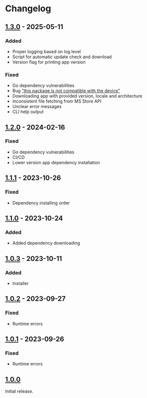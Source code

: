 # Changelog

## [1.3.0] - 2025-05-11

### Added

- Proper logging based on log level
- Script for automatic update check and download
- Version flag for printing app version

### Fixed

- Go dependency vulnerabilities
- Bug ["this package is not compatible with the device"](https://github.com/blbrdv/ezstore/issues/12)
- Downloading app with provided version, locale and architecture
- Inconsistent file fetching from MS Store API
- Unclear error messages
- CLI help output

## [1.2.0] - 2024-02-16

### Fixed

- Go dependency vulnerabilities
- CI/CD
- Lower version app dependency installation

## [1.1.1] - 2023-10-26

### Fixed

- Dependency installing order

## [1.1.0] - 2023-10-24

### Added

- Added dependency downloading

## [1.0.3] - 2023-10-11

### Added

- Installer

## [1.0.2] - 2023-09-27

### Fixed

- Runtime errors

## [1.0.1] - 2023-09-26

### Fixed

- Runtime errors

## [1.0.0]

Initial release.

[1.3.0]: https://github.com/blbrdv/ezstore/releases/tag/v1.3.0
[1.2.0]: https://github.com/blbrdv/ezstore/releases/tag/v1.2.0
[1.1.1]: https://github.com/blbrdv/ezstore/releases/tag/v1.1.1
[1.1.0]: https://github.com/blbrdv/ezstore/releases/tag/v1.1.0
[1.0.3]: https://github.com/blbrdv/ezstore/releases/tag/v1.0.3
[1.0.2]: https://github.com/blbrdv/ezstore/releases/tag/v1.0.2
[1.0.1]: https://github.com/blbrdv/ezstore/releases/tag/v1.0.1
[1.0.0]: https://github.com/blbrdv/ezstore/releases/tag/v1.0.0
